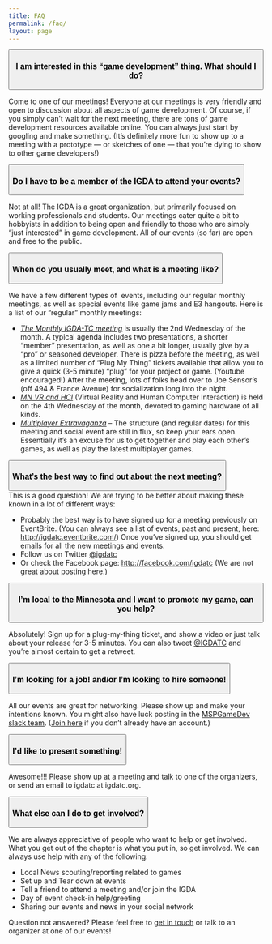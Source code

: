 ```yaml
---
title: FAQ
permalink: /faq/
layout: page
---
```


<div class='accordion' id='faq-accordion'>

  <div class='card'>
    <div class='card-header' id='question-1'>
      <button class="btn btn-link" type="button" data-toggle="collapse" data-target="#collapse-1" aria-expanded="true" aria-controls="collapse-1">
        <h3>I am interested in this “game development” thing. What should I do?</h3>
      </button>
    </div>
    <div id="collapse-1" class=" collapse" aria-labelledby="question-1" data-parent="#faq-accordion">
      <div class='card-body'>
        <p>Come to one of our meetings! Everyone at our meetings is very friendly and open to discussion about all aspects of game development. Of course, if you simply can’t wait for the next meeting, there are tons of game development resources available online. You can always just start by googling and make something. (It’s definitely more fun to show up to a meeting with a prototype — or sketches of one — that you’re dying to show to other game developers!)</p>
      </div>
    </div>
  </div>

  <div class='card'>
    <div class='card-header' id='question-2'>
      <button class="btn btn-link" type="button" data-toggle="collapse" data-target="#collapse-2" aria-expanded="true" aria-controls="collapse-2">
        <h3>Do I have to be a member of the IGDA to attend your events?</h3>
      </button>
    </div>
    <div id="collapse-2" class=" collapse" aria-labelledby="question-2" data-parent="#faq-accordion">
      <div class='card-body'>
        <p>Not at all! The IGDA is a great organization, but primarily focused on working professionals and students. Our meetings cater quite a bit to hobbyists in addition to being open and friendly to those who are simply “just interested” in game development. All of our events (so far) are open and free to the public.</p>
      </div>
    </div>
  </div>

  <div class='card'>
    <div class='card-header' id='question-3'>
      <button class="btn btn-link" type="button" data-toggle="collapse" data-target="#collapse-3" aria-expanded="true" aria-controls="collapse-3">
        <h3>When do you usually meet, and what is a meeting like?</h3>
      </button>
    </div>
    <div id="collapse-3" class=" collapse" aria-labelledby="question-3" data-parent="#faq-accordion">
      <div class='card-body'>
        <p>We have a few different types of &nbsp;events, including our regular monthly meetings, as well as special events like game jams and E3 hangouts. Here is a list of our “regular” monthly meetings:</p>
        <ul class=''>
        <li><em><a href="/monthly-meeting/">The Monthly IGDA-TC meeting</a></em> is usually the 2nd Wednesday of the month. A typical agenda includes two presentations, a shorter “member” presentation, as well as one a bit longer, usually give by a “pro” or seasoned developer. There is pizza before the meeting, as well as a limited number of “Plug My Thing” tickets available that allow you to give a quick (3-5 minute) “plug” for your project or game. (Youtube encouraged!) After the meeting, lots of folks head over to Joe Sensor’s (off 494 &amp; France Avenue) for socialization long into the night.</li>
        <li><em><a href="/mn-vr-and-hci/">MN VR and HCI</a></em> (Virtual Reality and Human Computer Interaction) is held on the 4th Wednesday of the month, devoted to gaming hardware of all kinds.</li>
        <li><em><a href="/multiplayer-extravaganza/">Multiplayer Extravaganza</a></em> – The structure (and regular dates) for this meeting and social event are still in flux, so keep your ears open. Essentially it’s an excuse for us to get together and play each other’s games, as well as play the latest multiplayer games.</li>
        </ul>
      </div>
    </div>
  </div>

  <div class='card'>
    <div class='card-header' id='question-4'>
      <button class="btn btn-link" type="button" data-toggle="collapse" data-target="#collapse-4" aria-expanded="true" aria-controls="collapse-4">
        <h3>What’s the best way to find out about the next meeting?</h3>
      </button>
    </div>
    <div id="collapse-4" class=" collapse" aria-labelledby="question-4" data-parent="#faq-accordion">
      <div class='card-body'>
        <div>This is a good question! We are trying to be better about making these known in a lot of different ways:</div>
        <ul class=''>
        <li>Probably the best way is to have signed up for a meeting previously on EventBrite. (You can always see a list of events, past and present, here: <a onclick="javascript:pageTracker._trackPageview('/outgoing/igdatc.eventbrite.com/');" href="http://igdatc.eventbrite.com/">http://igdatc.eventbrite.com/</a>) Once you’ve signed up, you should get emails for all the new meetings and events.</li>
        <li>Follow us on Twitter <a onclick="javascript:pageTracker._trackPageview('/outgoing/twitter.com/igdatc');" href="http://twitter.com/igdatc">@igdatc</a></li>
        <li>Or check the Facebook page:&nbsp;<a onclick="javascript:pageTracker._trackPageview('/outgoing/facebook.com/igdatc');" href="http://facebook.com/igdatc">http://facebook.com/igdatc</a> (We are not great about posting here.)</li>
        </ul>
      </div>
    </div>
  </div>

  <div class='card'>
    <div class='card-header' id='question-5'>
      <button class="btn btn-link" type="button" data-toggle="collapse" data-target="#collapse-5" aria-expanded="true" aria-controls="collapse-5">
        <h3>I’m local to the Minnesota and I want to promote my game, can you help?</h3>
      </button>
    </div>
    <div id="collapse-5" class=" collapse" aria-labelledby="question-5" data-parent="#faq-accordion">
      <div class='card-body'>
        <p>
          Absolutely! Sign up for a plug-my-thing ticket, and show a video or just talk about your release for 3-5 minutes. You can also tweet <a onclick="javascript:pageTracker._trackPageview('/outgoing/twitter.com/igdatc');" href="http://twitter.com/igdatc">@IGDATC</a> and you’re almost certain to get a retweet.
        </p>
      </div>
    </div>
  </div>

  <div class='card'>
    <div class='card-header' id='question-6'>
      <button class="btn btn-link" type="button" data-toggle="collapse" data-target="#collapse-6" aria-expanded="true" aria-controls="collapse-6">
        <h3>I’m looking for a job! and/or I’m looking to hire someone!</h3>
      </button>
    </div>
    <div id="collapse-6" class=" collapse" aria-labelledby="question-6" data-parent="#faq-accordion">
      <div class='card-body'>
        <p>All our events are great for networking. Please show up and make your intentions known. You might also have luck posting in the <a onclick="javascript:pageTracker._trackPageview('/outgoing/mspgamedev.slack.com');" href="https://mspgamedev.slack.com">MSPGameDev slack team</a>. (<a onclick="javascript:pageTracker._trackPageview('/outgoing/mspgamedevslack.herokuapp.com/');" href="http://mspgamedevslack.herokuapp.com/">Join here</a> if you don’t already have an account.)</p>
      </div>
    </div>
  </div>

  <div class='card'>
    <div class='card-header' id='question-7'>
      <button class="btn btn-link" type="button" data-toggle="collapse" data-target="#collapse-7" aria-expanded="true" aria-controls="collapse-7">
        <h3>I’d like to present something!</h3>
      </button>
    </div>
    <div id="collapse-7" class=" collapse" aria-labelledby="question-7" data-parent="#faq-accordion">
      <div class='card-body'>
        <p>Awesome!!! Please show up at a meeting and talk to one of the organizers, or send an email to igdatc at igdatc.org.</p>
      </div>
    </div>
  </div>

  <div class='card'>
    <div class='card-header' id='question-8'>
      <button class="btn btn-link" type="button" data-toggle="collapse" data-target="#collapse-8" aria-expanded="true" aria-controls="collapse-8">
        <h3>What else can I do to get involved?</h3>
      </button>
    </div>
    <div id="collapse-8" class="collapse" aria-labelledby="question-8" data-parent="#faq-accordion">
      <div class='card-body'>
        <p>We are always appreciative of people who want to help or get involved. What you get out of the chapter is what you put in, so get involved. We can always use help with any of the following:</p>
        <ul class=''>
        	<!-- li>Blogging</li -->
        	<li>Local News scouting/reporting related to games</li>
        	<li>Set up and Tear down at events</li>
        	<li>Tell a friend to attend a meeting and/or join the IGDA</li>
        	<li>Day of event check-in help/greeting</li>
        	<li>Sharing our events and news in your social network</li>
        </ul>
      </div>
    </div>
  </div>
</div>

<p class='mt-3'>Question not answered? Please feel free to <a href="/connect/">get in touch</a> or talk to an organizer at one of our events!</p>

